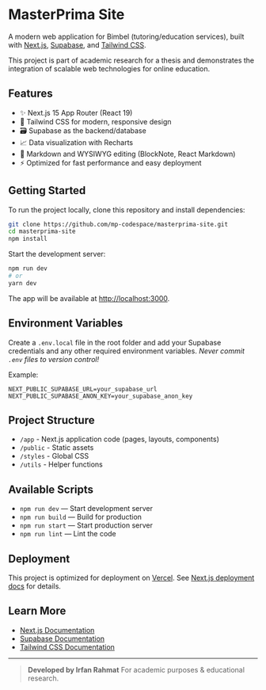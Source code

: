 # MasterPrima Site

A modern web application for Bimbel (tutoring/education services), built with [Next.js](https://nextjs.org/), [Supabase](https://supabase.com/), and [Tailwind CSS](https://tailwindcss.com/).

This project is part of academic research for a thesis and demonstrates the integration of scalable web technologies for online education.

## Features

* ✨ Next.js 15 App Router (React 19)
* 🎨 Tailwind CSS for modern, responsive design
* 🗃️ Supabase as the backend/database
* 📈 Data visualization with Recharts
* 📝 Markdown and WYSIWYG editing (BlockNote, React Markdown)
* ⚡ Optimized for fast performance and easy deployment

## Getting Started

To run the project locally, clone this repository and install dependencies:

```bash
git clone https://github.com/mp-codespace/masterprima-site.git
cd masterprima-site
npm install
```

Start the development server:

```bash
npm run dev
# or
yarn dev
```

The app will be available at [http://localhost:3000](http://localhost:3000).

## Environment Variables

Create a `.env.local` file in the root folder and add your Supabase credentials and any other required environment variables.
*Never commit `.env` files to version control!*

Example:

```env
NEXT_PUBLIC_SUPABASE_URL=your_supabase_url
NEXT_PUBLIC_SUPABASE_ANON_KEY=your_supabase_anon_key
```

## Project Structure

* `/app` - Next.js application code (pages, layouts, components)
* `/public` - Static assets
* `/styles` - Global CSS
* `/utils` - Helper functions

## Available Scripts

* `npm run dev` — Start development server
* `npm run build` — Build for production
* `npm run start` — Start production server
* `npm run lint` — Lint the code

## Deployment

This project is optimized for deployment on [Vercel](https://vercel.com/).
See [Next.js deployment docs](https://nextjs.org/docs/app/building-your-application/deploying) for details.

## Learn More

* [Next.js Documentation](https://nextjs.org/docs)
* [Supabase Documentation](https://supabase.com/docs)
* [Tailwind CSS Documentation](https://tailwindcss.com/docs)

---

> **Developed by Irfan Rahmat**
> For academic purposes & educational research.
